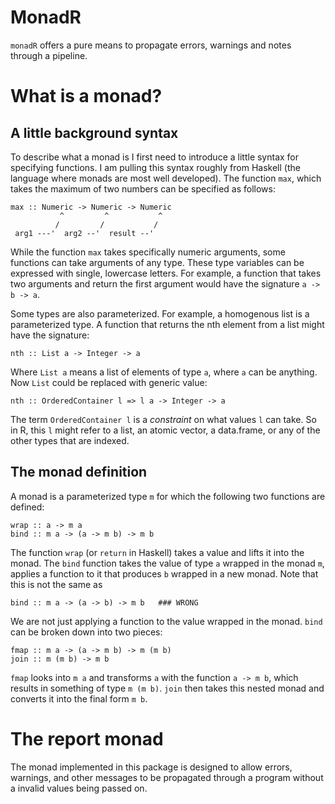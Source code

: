 # MonadR

`monadR` offers a pure means to propagate errors, warnings and notes through
a pipeline.


# What is a monad?

## A little background syntax

To describe what a monad is I first need to introduce a little syntax for
specifying functions. I am pulling this syntax roughly from Haskell (the
language where monads are most well developed). The function `max`, which takes
the maximum of two numbers can be specified as follows:

```
max :: Numeric -> Numeric -> Numeric
           ^         ^           ^
          /         /           /
 arg1 ---'  arg2 --'  result --'
```

While the function `max` takes specifically numeric arguments, some functions
can take arguments of any type. These type variables can be expressed with
single, lowercase letters. For example, a function that takes two arguments and
return the first argument would have the signature `a -> b -> a`.

Some types are also parameterized. For example, a homogenous list is
a parameterized type. A function that returns the nth element from a list might
have the signature:

```
nth :: List a -> Integer -> a
```

Where `List a` means a list of elements of type `a`, where `a` can be anything.
Now `List` could be replaced with generic value:

```
nth :: OrderedContainer l => l a -> Integer -> a
```

The term `OrderedContainer l` is a *constraint* on what values `l` can take. So
in R, this `l` might refer to a list, an atomic vector, a data.frame, or any of
the other types that are indexed.

## The monad definition

A monad is a parameterized type `m` for which the following two functions are
defined:

```
wrap :: a -> m a
bind :: m a -> (a -> m b) -> m b
```

The function `wrap` (or `return` in Haskell) takes a value and lifts it into
the monad. The `bind` function takes the value of type `a` wrapped in the monad
`m`, applies a function to it that produces `b` wrapped in a new monad. Note
that this is not the same as

```
bind :: m a -> (a -> b) -> m b   ### WRONG
```

We are not just applying a function to the value wrapped in the monad. `bind`
can be broken down into two pieces:

```
fmap :: m a -> (a -> m b) -> m (m b)
join :: m (m b) -> m b
```

`fmap` looks into `m a` and transforms `a` with the function `a -> m b`, which
results in something of type `m (m b)`. `join` then takes this nested monad and
converts it into the final form `m b`.

# The report monad

The monad implemented in this package is designed to allow errors, warnings,
and other messages to be propagated through a program without a invalid values
being passed on.
